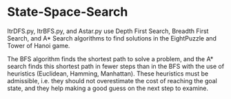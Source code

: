 # State-Space-Search

ItrDFS.py, ItrBFS.py, and Astar.py use Depth First Search, Breadth First Search, and A* Search algorithms to find solutions in the EightPuzzle and Tower of Hanoi game.

The BFS algorithm finds the shortest path to solve a problem, and the A* search finds this shortest path in fewer steps than in the BFS with the use of heuristics (Euclidean, Hamming, Manhattan). These heuristics must be admissible, i.e. they should not overestimate the cost of reaching the goal state, and they help making a good guess on the next step to examine.
